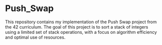 # Push_Swap
 This repository contains my implementation of the Push Swap project from the 42 curriculum. The goal of this project is to sort a stack of integers using a limited set of stack operations, with a focus on algorithm efficiency and optimal use of resources. 
